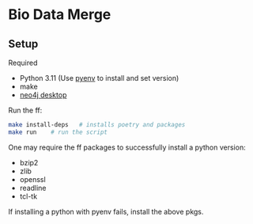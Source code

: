 # Bio Data Merge

## Setup

Required

- Python 3.11 (Use [pyenv](https://github.com/pyenv/pyenv) to install and set version)
- make
- [neo4j desktop](https://neo4j.com/download/)

Run the ff:

```bash
make install-deps   # installs poetry and packages
make run    # run the script
```

One may require the ff packages to successfully install a python version:

- bzip2
- zlib
- openssl
- readline
- tcl-tk

If installing a python with pyenv fails, install the above pkgs.
